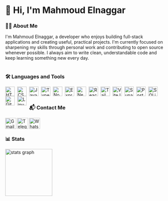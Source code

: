 # 👋 Hi, I'm Mahmoud Elnaggar

### 🧑‍💻 About Me
I'm Mahmoud Elnaggar, a developer who enjoys building full-stack applications and creating useful, practical projects. I'm currently focused on sharpening my skills through personal work and contributing to open source whenever possible. I always aim to write clean, understandable code and keep learning something new every day.

#

### 🛠️ Languages and Tools
<div>
  <a href="#"><img align="left" alt="HTML" width="30px" style="padding-right:5px;" src="https://cdn.jsdelivr.net/gh/devicons/devicon/icons/html5/html5-plain.svg" /></a>
  <a href="#"><img align="left" alt="CSS" width="30px" style="padding-right:5px;" src="https://cdn.jsdelivr.net/gh/devicons/devicon/icons/css3/css3-plain.svg" /></a>
  <a href="#"><img align="left" alt="JavaScript" width="30px" style="padding-right:5px;" src="https://cdn.jsdelivr.net/gh/devicons/devicon/icons/javascript/javascript-plain.svg" /></a>
  <a href="#"><img align="left" alt="TypeScript" width="30px" style="padding-right:5px;" src="https://cdn.jsdelivr.net/gh/devicons/devicon/icons/typescript/typescript-plain.svg" /></a>
  <a href="#"><img align="left" alt="NodeJS" width="30px" style="padding-right:5px;" src="https://cdn.jsdelivr.net/gh/devicons/devicon@latest/icons/nodejs/nodejs-original-wordmark.svg" /></a>
  <a href="#"><img align="left" alt="Express" width="30px" style="padding-right:5px;" src="https://cdn.jsdelivr.net/gh/devicons/devicon/icons/express/express-original.svg" /></a>
  <a href="#"><img align="left" alt="NextJS" width="30px" style="padding-right:5px;" src="https://cdn.jsdelivr.net/gh/devicons/devicon/icons/nextjs/nextjs-original.svg" /></a>
  <a href="#"><img align="left" alt="React" width="30px" style="padding-right:5px;" src="https://cdn.jsdelivr.net/gh/devicons/devicon/icons/react/react-original.svg" /></a>
  <a href="#"><img align="left" alt="TailwindCSS" width="30px" style="padding-right:5px;" src="https://cdn.jsdelivr.net/gh/devicons/devicon/icons/tailwindcss/tailwindcss-original.svg" /></a>
  <a href="#"><img align="left" alt="ViteJS" width="30px" style="padding-right:5px;" src="https://cdn.jsdelivr.net/gh/devicons/devicon/icons/vitejs/vitejs-original.svg" /></a>
  <a href="#"><img align="left" alt="Supabase" width="30px" style="padding-right:5px;" src="https://cdn.jsdelivr.net/gh/devicons/devicon@latest/icons/supabase/supabase-original.svg" />
  <a href="#"><img align="left" alt="PostgreSQL" width="30px" style="padding-right:5px;" src="https://cdn.jsdelivr.net/gh/devicons/devicon/icons/postgresql/postgresql-original.svg" /></a>
  <a href="#"><img align="left" alt="SQLite" width="30px" style="padding-right:5px;" src="https://cdn.jsdelivr.net/gh/devicons/devicon/icons/sqlite/sqlite-original.svg" /></a>
  <a href="#"><img align="left" alt="Git" width="30px" style="padding-right:5px;" src="https://cdn.jsdelivr.net/gh/devicons/devicon/icons/git/git-original.svg" /></a>
  <a href="#"><img align="left" alt="Linux" width="30px" style="padding-right:5px;" src="https://cdn.jsdelivr.net/gh/devicons/devicon/icons/linux/linux-original.svg" /></a>
</div>
<br />

#

### 📬 Contact Me
<div>
  <a href="mailto:mnaggarse@gmail.com">
    <img align="left" src="https://img.shields.io/static/v1?message=Gmail&logo=gmail&label=&color=D14836&logoColor=white&labelColor=&style=for-the-badge" height="35" alt="Gmail"  />
  </a>
  <a href="https://t.me/codinngar">
    <img align="left" src="https://img.shields.io/static/v1?message=Telegram&logo=telegram&label=&color=24A1DE&logoColor=white&labelColor=&style=for-the-badge" height="35" alt="Telegram"  />
  </a>
  <a href="https://wa.me/201030740274">
    <img align="left" src="https://img.shields.io/static/v1?message=Whatsapp&logo=whatsapp&label=&color=25d366&logoColor=white&labelColor=&style=for-the-badge" height="35" alt="Whatsapp"  />
  </a>
</div>
<br />

#

### 📊 Stats
<div>
  <a href="#">
    <img src="https://github-readme-stats.vercel.app/api?username=mnaggarse&theme=transparent&hide_title=false&hide_rank=false&show_icons=true&include_all_commits=true&count_private=true&disable_animations=false&theme=dracula&locale=en&hide_border=false" height="150" alt="stats graph"  />
  </a>
</div>

